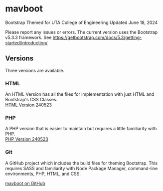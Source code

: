 # mavboot
Bootstrap Themed for UTA College of Engineering 
Updated June 18, 2024

Please report any issues or errors.
The current version uses the Bootstrap v5.3.3 framework.  See https://getbootstrap.com/docs/5.3/getting-started/introduction/

## Versions 
Three versions are available.

### HTML
An HTML Version has all the files for implementation with just HTML and Bootstrap's CSS Classes.  
[HTML Version 240523](https://github.com/ChrispyWood/mavboot/raw/master/___versions/mavboot_html_240618.zip)

### PHP
A PHP version that is easier to maintain but requires a little familiarity with PHP.  
[PHP Version 240523](https://github.com/ChrispyWood/mavboot/raw/master/___versions/mavboot_php_240618.zip)

### Git
A GitHub project which includes the build files for theming Bootstrap.  This requires SASS and familiarity with Node Package Manager, command-line environments, PHP, HTML, and CSS. 

[mavboot on GitHub](https://github.com/ChrispyWood/mavboot/)  
